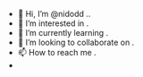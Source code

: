 - 👋 Hi, I’m @nidodd ..
- 👀 I’m interested in .
- 🌱 I’m currently learning .
- 💞️ I’m looking to collaborate on .
- 📫 How to reach me .
- 
<!---
nidodd/nidodd is a ✨ special ✨ repository because its `README.md` (this file) appears on your GitHub profile.
You can click the Preview link to take a look at your changes.
--->
